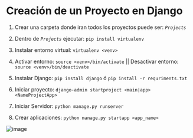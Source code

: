 # Creación de un Proyecto en Django

1. Crear una carpeta donde iran todos los proyectos puede ser: _``Projects``_

2. Dentro de _``Projects``_ ejecutar: ``pip install virtualenv``

3. Instalar entorno virtual: ``virtualenv <venv>``

4. Activar entorno: ``source <venv>/bin/activate`` || Desactivar entorno: ``source <venv>/bin/deactivate``

5. Instalar Django: ``pip install django`` ó ``pip install -r requriments.txt``

6. Iniciar proyecto: ``django-admin startproject <main|app> <NameProjectApp>``

7. Iniciar Servidor: ``python manage.py runserver``

8. Crear aplicaciones: ``python manage.py startapp <app_name>``

![image](https://raw.githubusercontent.com/wlizama/MDManual/master/assets/images/django-project-installed.png "Django project installed")